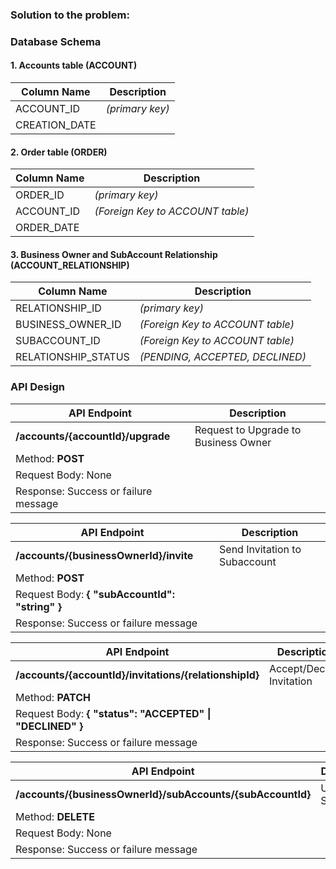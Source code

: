 ### Solution to the problem:

### Database Schema

#### 1. Accounts table (ACCOUNT)

| Column Name   | Description          |
|---------------|----------------------|
| ACCOUNT_ID    | *(primary key)*      |
| CREATION_DATE |                      |

#### 2. Order table (ORDER)

| Column Name   | Description                                     |
|---------------|-------------------------------------------------|
| ORDER_ID      | *(primary key)*                                 |
| ACCOUNT_ID    | *(Foreign Key to ACCOUNT table)*                |
| ORDER_DATE    |                                                 |

#### 3. Business Owner and SubAccount Relationship (ACCOUNT_RELATIONSHIP)

| Column Name        | Description                               |
|--------------------|-------------------------------------------|
| RELATIONSHIP_ID    | *(primary key)*                           |
| BUSINESS_OWNER_ID  | *(Foreign Key to ACCOUNT table)*          |
| SUBACCOUNT_ID      | *(Foreign Key to ACCOUNT table)*          |
| RELATIONSHIP_STATUS| *(PENDING, ACCEPTED, DECLINED)*           |

### API Design

| API Endpoint                                  | Description                       |
|-----------------------------------------------|-----------------------------------|
| **/accounts/{accountId}/upgrade**             | Request to Upgrade to Business Owner |
| Method: **POST**                              |                                   |
| Request Body: None                            |                                   |
| Response: Success or failure message          |                                   |

| API Endpoint                                  | Description                       |
|-----------------------------------------------|-----------------------------------|
| **/accounts/{businessOwnerId}/invite**        | Send Invitation to Subaccount     |
| Method: **POST**                              |                                   |
| Request Body: **{ "subAccountId": "string" }**|                                   |
| Response: Success or failure message          |                                   |

| API Endpoint                                  | Description                       |
|-----------------------------------------------|-----------------------------------|
| **/accounts/{accountId}/invitations/{relationshipId}** | Accept/Decline Invitation |
| Method: **PATCH**                                      |                         |
| Request Body: **{ "status": "ACCEPTED" \| "DECLINED" }**|                         |
| Response: Success or failure message                   |                         |

| API Endpoint                                  | Description                       |
|-----------------------------------------------|-----------------------------------|
| **/accounts/{businessOwnerId}/subAccounts/{subAccountId}** | Unlink Subaccount      |
| Method: **DELETE**                                          |                        |
| Request Body: None                                          |                        |
| Response: Success or failure message                        |                        |
